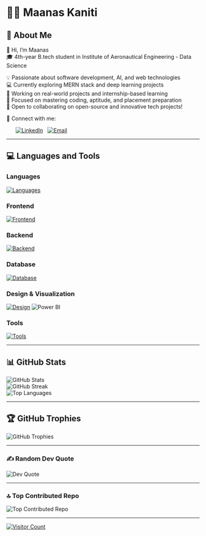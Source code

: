 # 👨‍💻 Maanas Kaniti
## 💫 About Me
👋 Hi, I’m Maanas  
🎓 4th-year B.tech student in Institute of Aeronautical Engineering - Data Science

💡 Passionate about software development, AI, and web technologies  
💻 Currently exploring MERN stack and deep learning projects  
🚀 Working on real-world projects and internship-based learning  
🎯 Focused on mastering coding, aptitude, and placement preparation  
🌟 Open to collaborating on open-source and innovative tech projects!

🔗 Connect with me:

&nbsp;&nbsp;&nbsp;&nbsp;&nbsp;&nbsp;[![LinkedIn](https://img.shields.io/badge/LinkedIn-%230077B5.svg?style=for-the-badge&logo=linkedin&logoColor=white)](https://linkedin.com/in/maanas-kaniti) &nbsp;&nbsp;[![Email](https://img.shields.io/badge/Email-%23D14836.svg?style=for-the-badge&logo=gmail&logoColor=white)](mailto:kanitimaanas@gmail.com)

---

## 💻 Languages and Tools

### Languages
[![Languages](https://skillicons.dev/icons?i=python,java,js)](https://skillicons.dev)

### Frontend
[![Frontend](https://skillicons.dev/icons?i=html,css,bootstrap,tailwind,react)](https://skillicons.dev)

### Backend
[![Backend](https://skillicons.dev/icons?i=nodejs,express)](https://skillicons.dev)

### Database
[![Database](https://skillicons.dev/icons?i=mongodb,mysql)](https://skillicons.dev)

### Design & Visualization
[![Design](https://skillicons.dev/icons?i=figma,powerbi)](https://skillicons.dev) ![Power BI](https://img.shields.io/badge/Power%20BI-F2C811?style=for-the-badge&logo=powerbi&logoColor=black)


### Tools
[![Tools](https://skillicons.dev/icons?i=git,github,vscode)](https://skillicons.dev)

---

## 📊 GitHub Stats
![GitHub Stats](https://github-readme-stats.vercel.app/api?username=YOUR-USERNAME&theme=dark&hide_border=false&include_all_commits=true&count_private=true)  
![GitHub Streak](https://github-readme-streak-stats.herokuapp.com/?user=YOUR-USERNAME&theme=dark&hide_border=false)  
![Top Languages](https://github-readme-stats.vercel.app/api/top-langs/?username=YOUR-USERNAME&theme=dark&hide_border=false&include_all_commits=true&count_private=true&layout=compact)

---

## 🏆 GitHub Trophies
![GitHub Trophies](https://github-profile-trophy.vercel.app/?username=YOUR-USERNAME&theme=radical&no-frame=false&no-bg=false&margin-w=4)

---

### ✍️ Random Dev Quote
![Dev Quote](https://quotes-github-readme.vercel.app/api?type=horizontal&theme=dark)

---

### 🔝 Top Contributed Repo
![Top Contributed Repo](https://github-contributor-stats.vercel.app/api?username=YOUR-USERNAME&limit=5&theme=dark&combine_all_yearly_contributions=true)

---

[![Visitor Count](https://visitcount.itsvg.in/api?id=YOUR-USERNAME&icon=1&color=3)](https://visitcount.itsvg.in)

<!-- Proudly created with GPRM (https://gprm.itsvg.in) -->
